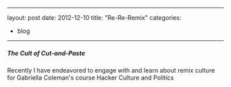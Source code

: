 ---
layout: post
date: 2012-12-10
title: "Re-Re-Remix"
categories:
- blog
----
<h5>The Cult of Cut-and-Paste</h5>
<p>Recently I have endeavored to engage with and learn about remix culture for Gabriella Coleman's course Hacker Culture and Politics</p> 

